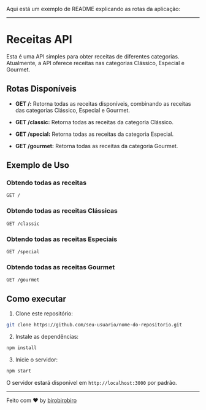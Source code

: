 Aqui está um exemplo de README explicando as rotas da aplicação:

---

# Receitas API

Esta é uma API simples para obter receitas de diferentes categorias. Atualmente, a API oferece receitas nas categorias Clássico, Especial e Gourmet.

## Rotas Disponíveis

- **GET /:** Retorna todas as receitas disponíveis, combinando as receitas das categorias Clássico, Especial e Gourmet.

- **GET /classic:** Retorna todas as receitas da categoria Clássico.

- **GET /special:** Retorna todas as receitas da categoria Especial.

- **GET /gourmet:** Retorna todas as receitas da categoria Gourmet.

## Exemplo de Uso

### Obtendo todas as receitas

```http
GET /
```

### Obtendo todas as receitas Clássicas

```http
GET /classic
```

### Obtendo todas as receitas Especiais

```http
GET /special
```

### Obtendo todas as receitas Gourmet

```http
GET /gourmet
```

## Como executar

1. Clone este repositório:

```bash
git clone https://github.com/seu-usuario/nome-do-repositorio.git
```

2. Instale as dependências:

```bash
npm install
```

3. Inicie o servidor:

```bash
npm start
```

O servidor estará disponível em `http://localhost:3000` por padrão.

---

Feito com ♥ by [birobirobiro](https://birobirobiro.dev)